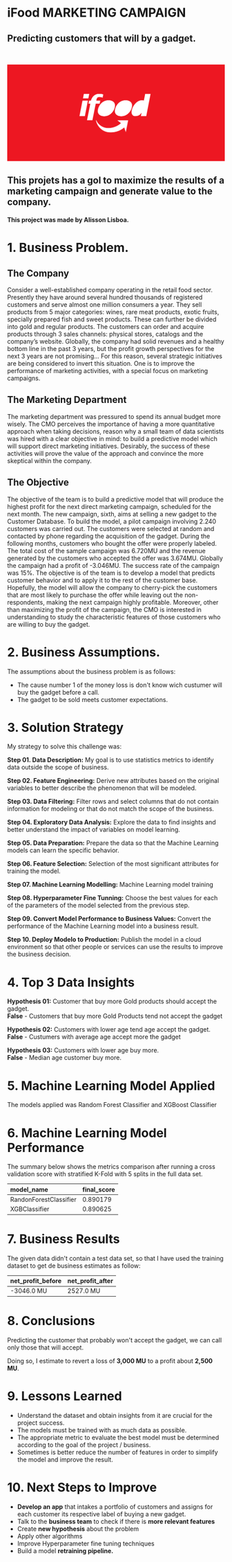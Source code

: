 # iFood MARKETING CAMPAIGN

## Predicting customers that will by a gadget.
<br>

![iFood](./img/ifood.png)

## This projets has a gol to maximize the results of a marketing campaign and generate value to the company.

#### This project was made by Alisson Lisboa.


# 1. Business Problem.

## The Company
Consider a well-established company operating in the retail food sector. Presently they have around
several hundred thousands of registered customers and serve almost one million consumers a year.
They sell products from 5 major categories: wines, rare meat products, exotic fruits, specially
prepared fish and sweet products. These can further be divided into gold and regular products. The
customers can order and acquire products through 3 sales channels: physical stores, catalogs and
the company’s website. Globally, the company had solid revenues and a healthy bottom line in the
past 3 years, but the profit growth perspectives for the next 3 years are not promising... For this
reason, several strategic initiatives are being considered to invert this situation. One is to improve
the performance of marketing activities, with a special focus on marketing campaigns.

## The Marketing Department
The marketing department was pressured to spend its annual budget more wisely. The CMO
perceives the importance of having a more quantitative approach when taking decisions, reason why
a small team of data scientists was hired with a clear objective in mind: to build a predictive model
which will support direct marketing initiatives. Desirably, the success of these activities will prove the
value of the approach and convince the more skeptical within the company.

## The Objective
The objective of the team is to build a predictive model that will produce the highest profit for the
next direct marketing campaign, scheduled for the next month. The new campaign, sixth, aims at
selling a new gadget to the Customer Database. To build the model, a pilot campaign involving
2.240 customers was carried out. The customers were selected at random and contacted by phone
regarding the acquisition of the gadget. During the following months, customers who bought the
offer were properly labeled. The total cost of the sample campaign was 6.720MU and the revenue
generated by the customers who accepted the offer was 3.674MU. Globally the campaign had a
profit of -3.046MU. The success rate of the campaign was 15%. The objective is of the team is to
develop a model that predicts customer behavior and to apply it to the rest of the customer base.
Hopefully, the model will allow the company to cherry-pick the customers that are most likely to
purchase the offer while leaving out the non-respondents, making the next campaign highly
profitable. Moreover, other than maximizing the profit of the campaign, the CMO is interested in
understanding to study the characteristic features of those customers who are willing to buy the
gadget.


# 2. Business Assumptions.
The assumptions about the business problem is as follows:
 
 * The cause number 1 of the money loss is don't know wich custumer will buy the gadget before a call.
 * The gadget to be sold meets customer expectations.


# 3. Solution Strategy

My strategy to solve this challenge was:

**Step 01. Data Description:** My goal is to use statistics metrics to identify data outside the scope of business.

**Step 02. Feature Engineering:** Derive new attributes based on the original variables to better describe the phenomenon that will be modeled.

**Step 03. Data Filtering:** Filter rows and select columns that do not contain information for modeling or that do not match the scope of the business.

**Step 04. Exploratory Data Analysis:** Explore the data to find insights and better understand the impact of variables on model learning.

**Step 05. Data Preparation:** Prepare the data so that the Machine Learning models can learn the specific behavior.

**Step 06. Feature Selection:** Selection of the most significant attributes for training the model.

**Step 07. Machine Learning Modelling:** Machine Learning model training

**Step 08. Hyperparameter Fine Tunning:** Choose the best values for each of the parameters of the model selected from the previous step.

**Step 09. Convert Model Performance to Business Values:** Convert the performance of the Machine Learning model into a business result.

**Step 10. Deploy Modelo to Production:** Publish the model in a cloud environment so that other people or services can use the results to improve the business decision.


# 4. Top 3 Data Insights

**Hypothesis 01:** Customer that buy more Gold products should accept the gadget.
<br>
**False** - Customers that buy more Gold Products tend not accept the gadget

**Hypothesis 02:** Customers with lower age tend age accept the gadget.
<br>
**False** - Custumers with average age accept more the gadget

**Hypothesis 03:** Customers with lower age buy more.
<br>
**False** - Median age customer buy more.


# 5. Machine Learning Model Applied

The models applied was Random Forest Classifier and XGBoost Classifier


# 6. Machine Learning Model Performance

The summary below shows the metrics comparison after running a cross validation score with stratified K-Fold with 5 splits in the full data set.

| model_name             | final_score |
| :--------------------- | ----------- |
| RandonForestClassifier | 0.890179    |
| XGBClassifier          | 0.890625    |


# 7. Business Results

The given data didn't contain a test data set, so that I have used the training dataset to get de business estimates as follow:


| net_profit_before  | net_profit_after |
| ------------------ |----------------- |
| -3046.0 MU         |2527.0 MU         |


# 8. Conclusions

Predicting the customer that probably won't accept the gadget, we can call only those that will accept.

Doing so, I estimate to revert a loss of **3,000 MU** to a profit about **2,500 MU**.


# 9. Lessons Learned

* Understand the dataset and obtain insights from it are crucial for the project success.
* The models must be trained with as much data as possible.
* The appropriate metric to evaluate the best model must be determined according to the goal of the project / business.
* Sometimes is better reduce the number of features in order to simplify the model and improve the result.

# 10. Next Steps to Improve

* **Develop an app** that intakes a portfolio of customers and assigns for each customer its respective label of buying a new gadget.
* Talk to the **business team** to check if there is **more relevant features**
* Create **new hypothesis** about the problem
* Apply other algorithms
* Improve Hyperparameter fine tuning techniques
* Build a model **retraining pipeline.**
